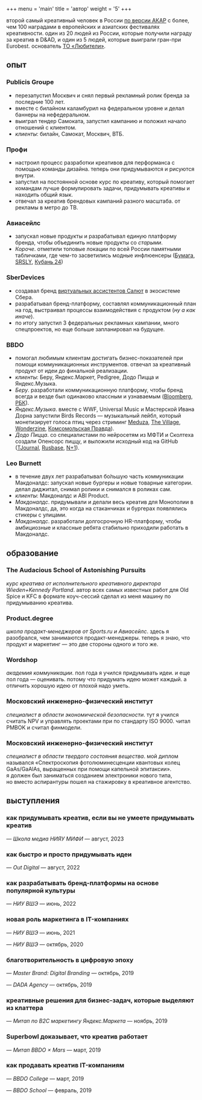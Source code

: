 +++
menu = 'main'
title = 'автор'
weight = '5'
+++

второй самый креативный человек в России [по версии АКАР](https://ad-peak.ru/creative/person/380246) с более, чем 100 наградами в европейских и азиатских фестивалях креативности. один из 20 людей из России, которые получили награду за креатив в D&AD, и один из 5 людей, которые выиграли гран-при Eurobest. основатель [ТО «Любители»](https://withlove.company).

## опыт
### Publicis Groupe
  - перезапустил Москвич и снял первый рекламный ролик бренда за последние 100 лет.
  - вместе с билайном каламбурил на федеральном уровне и делал баннеры на нефедеральном.
  - выиграл тендер Самоката, запустил кампанию и положил начало отношений с клиентом.
  - _клиенты_: билайн, Самокат, Москвич, ВТБ.

### Профи
  - настроил процесс разработки креативов для перформанса с помощью команды дизайна. теперь они придумываются и рисуются внутри.
  - запустил на постоянной основе курс по креативу, который помогает командам лучше формулировать задачи, придумывать креативы и находить общий язык.
  - отвечал за креатив брендовых кампаний разного масштаба. от рекламы в метро до ТВ.

### Авиасейлс
  - запускал новые продукты и разрабатывал единую платформу бренда, чтобы объединить новые продукты со _старыми_.
  - _Короче_. отметили топовые локации по всей России памятными табличками, где чем-то засветились модные инфлюенсеры ([Бумага](https://paperpaper.ru/papernews/2021/10/28/v-shesti-gorodah-rossii-poyavilis-sekr/), [SRSLY](https://srsly.ru/article/show/14881/), [Кубань 24](https://www.youtube.com/watch?v=UebvUv6RIqo))

### SberDevices
  - создавал бренд [виртуальных ассистентов Салют](https://www.sber.ru/salute/) в экосистеме Сбера.
  - разрабатывал бренд-платформу, составлял коммуникационный план на год, выстраивал процессы взаимодействия с продуктом (_ну а как иначе_).
  - по итогу запустил 3 федеральных рекламных кампании, много спецпроектов, но еще больше запланировал на будущее.

### BBDO
  - помогал любимым клиентам достигать бизнес-показателей при помощи коммуникационных инструментов. отвечал за креативный продукт от идеи до финальной реализации.
  - _клиенты_: Беру, Яндекс.Маркет, Pedigree, Додо Пицца и Яндекс.Музыка.
  - _Беру_. разработали коммуникационную платформу,
        чтобы бренд всегда и везде был одинаково классным и узнаваемым ([Bloomberg](https://www.bloomberg.com/news/articles/2018-10-24/the-google-of-russia-takes-new-stab-at-being-its-amazon-too), [РБК](https://www.rbc.ru/finances/27/04/2018/5ae332279a79477da3f810a1)).
  - _Яндекс.Музыка_. вместе с WWF, Universal Music и Мастерской Ивана Дорна запустили Birds Records — музыкальный лейбл, который монетизирует голоса птиц через стриминг [Meduza](https://meduza.io/feature/2019/10/10/my-govorim-vam-cherez-ivana-nas-ochen-malo-nam-ochen-slozhno),  [The Village](https://www.the-village.ru/village/city/news-city/364281-dich), [Wonderzine](https://www.wonderzine.com/wonderzine/life/life/246411-birds-records), [Комсомольская Правда](https://www.kp.ru/daily/27053.5/4120442/)).
  - _Додо Пицца_. со специалистами по нейросетям из МФТИ и Сколтеха создали Опенсорс пиццу, и выложили исходный код на GitHub ([TJournal](https://tjournal.ru/tech/120179-dodo-picca-sozdala-piccu-s-pomoshchyu-neyrosetey-i-opublikovala-ishodnyy-kod-v-otkrytom-dostupe), [Rusbase](https://rb.ru/story/dodo-pizza-ai/), [N+1](https://vk.com/wall-91933860_264687)).

### Leo Burnett
  - в течение двух лет разрабатывал бо́льшую часть коммуникации Макдоналдс: запускал новые бургеры и новые товарные категории. делал диджитал, снимал ролики и снимался в роликах сам.
  - _клиенты_: Макдоналдс и ABI Product.
  - _Макдоналдс_. придумывали и делали весь креатив для Монополии в Макдоналдс, да, это когда на стаканчиках и бургерах появлялись стикеры с улицами.
  - _Макдоналдс_. разработали долгосрочную HR-платформу, чтобы амбициозные и классные ребята стабильно приходили работать в Макдоналдс.

## образование

### The Audacious School of Astonishing Pursuits
_курс креатива от исполнительного креативного директора Wieden+Kennedy Portland_. автор всех самых известных работ для Old Spice и KFC в формате коуч-сессий сделал из меня машину по придумыванию креатива.

### Product.degree
_школа продакт-менеджеров от Sports.ru и Авиасейлс_. здесь я разобрался, чем занимаются продакт-менеджеры. теперь я знаю, что продукт и маркетинг — это две стороны одного и того же.
  
### Wordshop
_академия коммуникации_. пол года я учился придумывать идеи. и еще пол года — оценивать. потому что придумать идею может каждый. а отличить хорошую идею от плохой надо уметь.

### Московский инженерно-физический институт
_специалист в области экономической безопасности_. тут я учился считать NPV и управлять проектами при по стандарту ISO 9000. читал PMBOK и считал финмодели.

### Московский инженерно-физический институт
_специалист в области твердого состояния вещества_. мой диплом назывался «Спектроскопия фотолюминесценции квантовых колец GaAs/GaAlAs, выращенных при помощи капельной эпитаксии». я должен был заниматься созданием электроники нового типа, но вместо аспирантуры пошел на стажировку в креативное агентство.

## выступления
### как придумывать креатив, если вы не умеете придумывать креатив
— _Школа медиа НИЯУ МИФИ_ — август, 2023


### как быстро и просто придумывать идеи
— _Out Digital_ — август, 2022


### как разрабатывать бренд-платформы на основе популярной культуры
— _НИУ ВШЭ_ — июнь, 2022


### новая роль маркетинга в IT-компаниях
— _НИУ ВШЭ_ — июнь, 2021

— _НИУ ВШЭ_ — октябрь, 2020


### благотворительность в цифровую эпоху
— _Master Brand: Digital Branding_ — октябрь, 2019

— _DADA Agency_ — октябрь, 2019


### креативные решения для бизнес-задач, которые выделяют из клаттера
— _Митап по B2C маркетингу Яндекс.Маркета_ — ноябрь, 2019


### Superbowl доказывает, что креатив работает
— _Митап BBDO × Mars_ — март, 2019


### как продавать креатив IT-компаниям
— _BBDO College_ — март, 2019

— _BBDO School_ — февраль, 2019